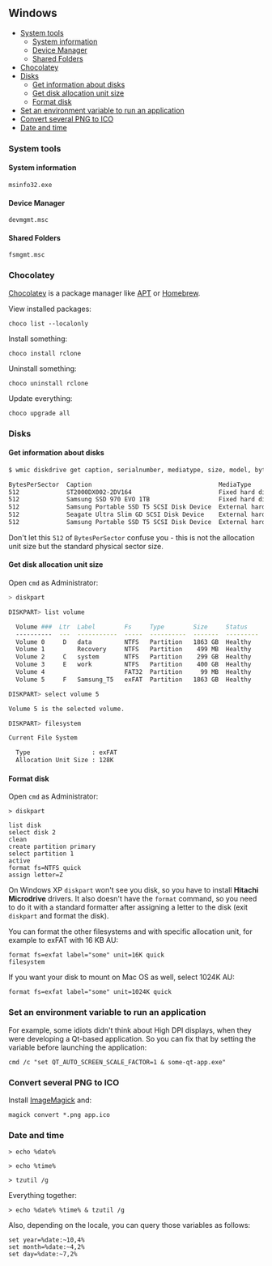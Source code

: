 ## Windows

- [System tools](#system-tools)
  - [System information](#system-information)
  - [Device Manager](#device-manager)
  - [Shared Folders](#shared-folders)
- [Chocolatey](#chocolatey)
- [Disks](#disks)
  - [Get information about disks](#get-information-about-disks)
  - [Get disk allocation unit size](#get-disk-allocation-unit-size)
  - [Format disk](#format-disk)
- [Set an environment variable to run an application](#set-an-environment-variable-to-run-an-application)
- [Convert several PNG to ICO](#convert-several-png-to-ico)
- [Date and time](#date-and-time)

### System tools

#### System information

```
msinfo32.exe
```

#### Device Manager

```
devmgmt.msc
```

#### Shared Folders

```
fsmgmt.msc
```

### Chocolatey

[Chocolatey](https://chocolatey.org) is a package manager like [APT](https://wiki.debian.org/Apt) or [Homebrew](https://brew.sh).

View installed packages:

```
choco list --localonly
```

Install something:

```
choco install rclone
```

Uninstall something:

```
choco uninstall rclone
```

Update everything:

```
choco upgrade all
```

### Disks

#### Get information about disks

``` bash
$ wmic diskdrive get caption, serialnumber, mediatype, size, model, bytespersector

BytesPerSector  Caption                                   MediaType                 Model                                     SerialNumber          Size
512             ST2000DX002-2DV164                        Fixed hard disk media     ST2000DX002-2DV164                        Z7ZVL719              2000396321280
512             Samsung SSD 970 EVO 1TB                   Fixed hard disk media     Samsung SSD 970 EVO 1TB                   0025_4351_91N3_2EX2.  1000202273280
512             Samsung Portable SSD T5 SCSI Disk Device  External hard disk media  Samsung Portable SSD T5 SCSI Disk Device  6DM8B7394321          41126400
512             Seagate Ultra Slim GD SCSI Disk Device    External hard disk media  Seagate Ultra Slim GD SCSI Disk Device    BA9G03V9              1000202273280
512             Samsung Portable SSD T5 SCSI Disk Device  External hard disk media  Samsung Portable SSD T5 SCSI Disk Device  9Q18N7620321          1000202273280
```

Don't let this `512` of `BytesPerSector` confuse you - this is not the allocation unit size but the standard physical sector size.

#### Get disk allocation unit size

Open `cmd` as Administrator:

``` bash
> diskpart

DISKPART> list volume

  Volume ###  Ltr  Label        Fs     Type        Size     Status     Info
  ----------  ---  -----------  -----  ----------  -------  ---------  --------
  Volume 0     D   data         NTFS   Partition   1863 GB  Healthy
  Volume 1         Recovery     NTFS   Partition    499 MB  Healthy
  Volume 2     C   system       NTFS   Partition    299 GB  Healthy    Boot
  Volume 3     E   work         NTFS   Partition    400 GB  Healthy
  Volume 4                      FAT32  Partition     99 MB  Healthy    System
  Volume 5     F   Samsung_T5   exFAT  Partition   1863 GB  Healthy

DISKPART> select volume 5

Volume 5 is the selected volume.

DISKPART> filesystem

Current File System

  Type                 : exFAT
  Allocation Unit Size : 128K
```

#### Format disk

Open `cmd` as Administrator:

```
> diskpart

list disk
select disk 2
clean
create partition primary
select partition 1
active
format fs=NTFS quick
assign letter=Z
```

On Windows XP `diskpart` won't see you disk, so you have to install **Hitachi Microdrive** drivers. It also doesn't have the `format` command, so you need to do it with a standard formatter after assigning a letter to the disk (exit `diskpart` and format the disk).

You can format the other filesystems and with specific allocation unit, for example to exFAT with 16 KB AU:

```
format fs=exfat label="some" unit=16K quick
filesystem
```

If you want your disk to mount on Mac OS as well, select 1024K AU:

```
format fs=exfat label="some" unit=1024K quick
```

### Set an environment variable to run an application

For example, some idiots didn't think about High DPI displays, when they were developing a Qt-based application. So you can fix that by setting the variable before launching the application:

```
cmd /c "set QT_AUTO_SCREEN_SCALE_FACTOR=1 & some-qt-app.exe"
```

### Convert several PNG to ICO

Install [ImageMagick](https://imagemagick.org/) and:

```
magick convert *.png app.ico
```

### Date and time

```
> echo %date%
```

```
> echo %time%
```

```
> tzutil /g
```

Everything together:

```
> echo %date% %time% & tzutil /g
```

Also, depending on the locale, you can query those variables as follows:

```
set year=%date:~10,4%
set month=%date:~4,2%
set day=%date:~7,2%
```
